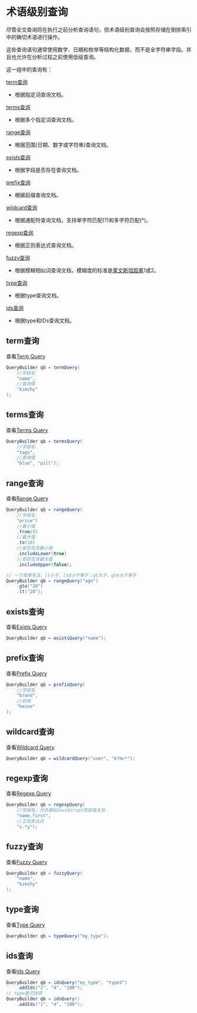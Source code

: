 # 术语级别查询

尽管全文查询将在执行之前分析查询语句，但术语级别查询会按照存储在倒排索引中的确切术语进行操作。

这些查询语句通常使用数字、日期和枚举等结构化数据，而不是全字符串字段。并且也允许在分析过程之前使用低级查询。

这一组中的查询有：

[term查询](#term查询)

- 根据指定词查询文档。

[terms查询](#terms查询)

- 根据多个指定词查询文档。

[range查询](#range查询)

- 根据范围(日期、数字或字符串)查询文档。

[exists查询](#exists查询)

- 根据字段是否存在查询文档。

[prefix查询](#prefix查询)

- 根据前缀查询文档。

[wildcard查询](#wildcard查询)

- 根据通配符查询文档，支持单字符匹配(?)和多字符匹配(*)。

[regexp查询](#regexp查询)

- 根据正则表达式查询文档。

[fuzzy查询](#fuzzy查询)

- 根据模糊相似词查询文档，模糊度的标准是[莱文斯坦距离](https://baike.baidu.com/item/%E8%8E%B1%E6%96%87%E6%96%AF%E5%9D%A6%E8%B7%9D%E7%A6%BB/14448097?fr=aladdin)1或2。

[type查询](#type查询)

- 根据type查询文档。

[ids查询](#ids查询)

- 根据type和IDs查询文档。

## term查询

查看[Term Query](https://www.elastic.co/guide/en/elasticsearch/reference/5.6/query-dsl-term-query.html)

```java
QueryBuilder qb = termQuery(
    //字段名
    "name",   
    //查询值
    "kimchy"   
);
```

## terms查询

查看[Terms Query](https://www.elastic.co/guide/en/elasticsearch/reference/5.6/query-dsl-terms-query.html)

```java
QueryBuilder qb = termsQuery(
    //字段名
    "tags",
    //查询值
    "blue", "pill");  
```

## range查询

查看[Range Query](https://www.elastic.co/guide/en/elasticsearch/reference/5.6/query-dsl-range-query.html)

```java
QueryBuilder qb = rangeQuery(
    //字段名
    "price")   
    //最小值
    .from(5) 
    //最大值                           
    .to(10)        
    //是否包含最小值                     
    .includeLower(true)                 
    //是否包含最大值
    .includeUpper(false); 
```

```java
// 一个简单写法，lt小于，ltd小于等于；gt大于，gte大于等于
QueryBuilder qb = rangeQuery("age")   
    .gte("10")                        
    .lt("20");        
```

## exists查询

查看[Exists Query](https://www.elastic.co/guide/en/elasticsearch/reference/5.6/query-dsl-exists-query.html)

```java
QueryBuilder qb = existsQuery("name");  
```

## prefix查询

查看[Prefix Query](https://www.elastic.co/guide/en/elasticsearch/reference/5.6/query-dsl-prefix-query.html)

```java
QueryBuilder qb = prefixQuery(
    //字段名    
    "brand",    
    //前缀
    "heine"     
);
```

## wildcard查询

查看[Wildcard Query](https://www.elastic.co/guide/en/elasticsearch/reference/5.6/query-dsl-wildcard-query.html)

```java
QueryBuilder qb = wildcardQuery("user", "k?mc*");
```

## regexp查询

查看[Regexp Query](https://www.elastic.co/guide/en/elasticsearch/reference/5.6/query-dsl-regexp-query.html)

```java
QueryBuilder qb = regexpQuery(
    //字段名，允许类似JavsScript的层级关系    
    "name.first",        
    //正则表达式
    "s.*y");             
```

## fuzzy查询

查看[Fuzzy Query](https://www.elastic.co/guide/en/elasticsearch/reference/5.6/query-dsl-fuzzy-query.html)

```java
QueryBuilder qb = fuzzyQuery(
    "name",     
    "kimzhy"    
);
```

## type查询

查看[Type Query](https://www.elastic.co/guide/en/elasticsearch/reference/5.6/query-dsl-type-query.html)

```java
QueryBuilder qb = typeQuery("my_type"); 
```

## ids查询

查看[Ids Query](https://www.elastic.co/guide/en/elasticsearch/reference/5.6/query-dsl-ids-query.html)

```java
QueryBuilder qb = idsQuery("my_type", "type2")
    .addIds("1", "4", "100");
// type是可选项
QueryBuilder qb = idsQuery() 
    .addIds("1", "4", "100");
```